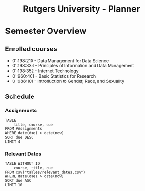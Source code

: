 <center> <h1>Rutgers University - Planner</h1> </center>


# Semester Overview

## Enrolled courses
- 01:198:210 - Data Management for Data Science
- 01:198:336 - Principles of Information and Data Management
- 01:198:352 - Internet Technology
- 01:960:401 - Basic Statistics for Research
- 01:988:101 - Introduction to Gender, Race, and Sexuality


## Schedule
### Assignments
```dataview
TABLE
	title, course, due
FROM #Assignments 
WHERE date(due) > date(now)
SORT due DESC
LIMIT 4
```
### Relevant Dates
```dataview
TABLE WITHOUT ID
	course, title, due
FROM csv("tables/relevant_dates.csv")
WHERE date(due) > date(now)
SORT due ASC
LIMIT 10
```

















